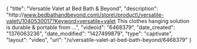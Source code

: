 {
    "title": "Versatile Valet at Bed Bath & Beyond",
    "description": "http:\/\/www.bedbathandbeyond.com\/store\/product\/versatile-valet\/1040530017?Keyword=versatile+valet This clothes hanging solution is durable & portable from ...",
    "videoid": "6468379",
    "date_created": "1376063236",
    "date_modified": "1427499879",
    "type": "captivate",
    "layout": "video",
    "url": "\/v\/versatile-valet-at-bed-bath-beyond\/6468379"
}